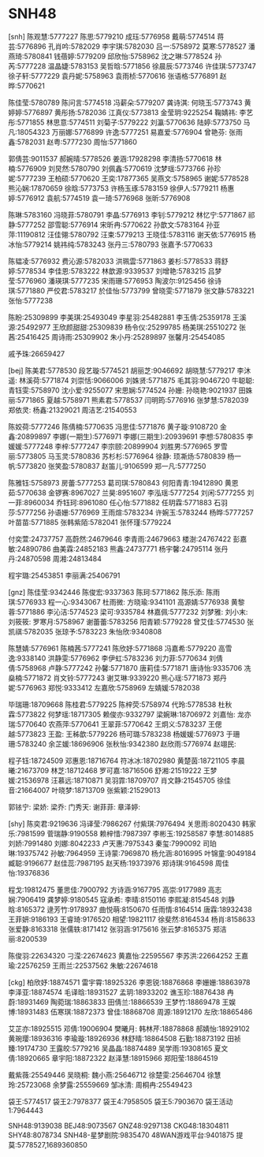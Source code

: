 # SNH48

[snh]
陈观慧:5777227
陈思:5779210
成珏:5776958
戴萌:5774514
蒋芸:5776896
孔肖吟:5782029
李宇琪:5782030
吕一:5758972
莫寒:5778527
潘燕琦:5780841
钱蓓婷:5779209
邱欣怡:5758962
沈之琳:5778524
孙芮:5777228
温晶婕:5783153
吴哲晗:5771856
徐晨辰:5773746
许佳琪:5773747
徐子轩:5777229
袁丹妮:5758963
袁雨桢:5770616
张语格:5776891
赵晔:5770621

陈佳莹:5780789
陈问言:5774518
冯薪朵:5779207
龚诗淇:
何晓玉:5773743
黄婷婷:5776897
黄彤扬:5782036
江真仪:5773813
金莹玥:9225254
鞠婧祎:
李艺彤:5771855
林思意:5774511
刘菊子:5779222
刘瀛:5770636
陆婷:5773750
马凡:18054323
万丽娜:5776899
许逸:5777251
易嘉爱:5776904
曾艳芬:
张雨鑫:5782031
赵粤:5777230
周怡:5771860

郭倩芸:9011537
郝婉晴:5778526
姜涵:17928298
李清扬:5770618
林楠:5776909
刘炅然:5780790
刘佩鑫:5770619
沈梦瑶:5773766
孙珍妮:5777239
王柏硕:5770620
王奕:17877365
吴燕文:5758965
谢妮:5778528
熊沁娴:17870659
徐晗:5773753
许杨玉琢:5783159
徐伊人:5779211
杨惠婷:5776912
袁航:5774519
袁一琦:5776968
张昕:5776908


陈琳:5783160
冯晓菲:5780791
李晶:5776913
李钊:5779212
林忆宁:5771867
祁静:5777252
邵雪聪:5776914
宋昕冉:5770622
孙歆文:5783164
孙亚萍:11190812
汪佳翎:5780792
汪束:5779213
王晓佳:5783116
谢天依:5776915
杨冰怡:5779214
姚祎纯:5783243
张丹三:5780793
张嘉予:5770633

陈韫凌:5776932
费沁源:5782033
洪珮雲:5771863
姜杉:5778533
蒋舒婷:5778534
李佳恩:5783222
林歆源:9339537
刘增艳:5783215
吕梦莹:5776960
潘瑛琪:5777235
宋雨珊:5776953
陶波尔:9125456
徐诗琪:5771880
严佼君:5783217
於佳怡:5773799
曾晓雯:5771879
张文静:5783221
张怡:5777238

陈盼:25309899
李美琪:25493049
李星羽:25482881
李玉倩:25359178
王溪源:25492977
王欣颜甜甜:25309839
杨令仪:25299785
杨美琪:25510272
张茜:25416425
周诗雨:25309902
朱小丹:25289897
张馨月:25454085

戚予珠:26659427

[bej]
陈美君:5778530
段艺璇:5774521
胡丽芝:9046692
胡晓慧:5779217
李沐遥:
林溪荷:5771874
刘崇恬:9066006
刘姝贤:5771875
毛其羽:9046720
牛聪聪:
青钰雯:5758970
沈小爱:9255077
宋思娴:5774524
孙姗:
孙晓艳:9021937
田姝丽:5771865
夏越:5758971
熊素君:5778537
闫明筠:5776916
张梦慧:5782039
郑依灵:
杨鑫:21329021
周洁艺:21540553

陈姣荷:5777246
陈倩楠:5770635
冯思佳:5771876
黄子璇:9108720
金鑫:20899897
李娜(一期生):5776971
李娜(三期生):20939691
李想:5780835
李媛媛:5777248
李梓:5777247
李宗颐:20899904
刘胜男:5776965
罗雪丽:5773805
马玉灵:5780836
苏杉杉:5776964
徐静:
顼凘炀:5780839
杨一帆:5773820
张笑盈:5780837
赵笛儿:9106599
郑一凡:5777250

陈雅钰:5758973
房蕾:5777253
葛司琪:5780843
何阳青青:19412890
黄恩茹:5770638
金锣赛:8967027
兰昊:8951607
李泓瑶:5777254
刘闲:5777255
刘一菲:8960034
乔钰珂:8961080
任心怡:5771882
任玥霖:5771883
石羽莎:5777256
孙语姗:5776969
王雨煊:5783234
许婉玉:5783244
杨晔:5777257
叶苗苗:5771885
张韩紫陌:5782041
张怀瑾:5779224

付奕萱:24737757
高蔚然:24679646
李青雨:24679663
楼澍:24767422
彭嘉敏:24890786
曲美霖:24852183
熊鑫:24737771
杨宇馨:24795114
张丹丹:24870598
周湘:24813484

程宇璐:25453851
李丽满:25406791

[gnz]
陈佳莹:9342446
陈俊宏:9337363
陈珂:5771862
陈乐添:
陈雨琪:5776933
程一心:9343067
杜雨微:
方晓瑜:9341101
高源婧:5776938
黄黎蓉:5771886
李沁洁:5774523
梁可:9335784
林嘉佩:5777232
刘梦雅:
刘小末:
刘筱筱:
罗寒月:5758967
谢蕾蕾:5783256
阳青颖:5779228
曾艾佳:5774530
张凯祺:5782035
张琼予:5783223
朱怡欣:9340808

陈慧婧:5776961
陈楠茜:5777241
陈欣妤:5771868
冯嘉希:5779220
高雪逸:9338140
洪静雯:5776962
李伊虹:5783236
刘力菲:5770634
刘倩倩:5758968
卢静:5777242
孙馨:5771870
唐莉佳:5771871
唐诗怡:9335706
冼燊楠:5771872
肖文铃:5777243
谢艾琳:9339220
熊心瑶:5771873
郑丹妮:5776963
郑悦:9333412
左嘉欣:5758969
左婧媛:5782038

毕瑞珊:18709668
陈桂君:5779225
陈梓荧:5758974
代玲:5778538
杜秋霖:5773822
何梦瑶:18717305
赖俊亦:9332797
梁婉琳:18706972
刘嘉怡:
龙亦瑞:5770640
农燕萍:5770641
王翠菲:5770642
王炯义:5783237
王偲越:5773823
王盈:
王秭歆:5779226
杨可璐:5783238
杨媛媛:5776973
于珊珊:5783240
余芷媛:18696906
张秋怡:9342380
赵欣雨:5776974
赵翊民:

程子钰:18724509
邓惠恩:18716764
符冰冰:18702980
黄楚茵:18721105
李晨曦:21673709
林芝:18712468
罗可嘉:18716506
舒湘:21519222
王梦媛:21536978
汪慕远:18710871
吴羽霏:18709707
肖文静:21545705
徐佳音:21664007
叶晓梦:18713709
张紫颖:21529013

郭铱宁:
梁娇:
梁乔:
门秀天:
谢菲菲:
章泽婷:

[shy]
陈奕君:9219636
冯译莹:7986267
付紫琪:7976494
关思雨:8020430
韩家乐:7981599
菅瑞静:9190558
赖梓惜:7987397
李彬玉:19258587
李慧:8014885
刘娇:7991480
刘娜:8042233
卢天惠:7975343
秦玺:7990092
司珀琳:19375742
孙敏:7964959
王诗蒙:7969870
杨允涵:8016995
叶锦童:9049184
臧聪:9196677
赵佳蕊:7987195
赵天杨:19373976
郑诗琪:9164598
周佳怡:19376836

程戈:19812475
董思佳:7900792
方诗涵:9167795
高崇:9177989
高志娴:7906419
龚梦婷:9180545
寇承希:
李晴:8150116
李熙凝:8154548
刘静晗:8165372
逯芳竹:9178937
曲悦萌:8150670
任雨情:8164514
唐霖:18932438
王菲妍:9186193
王睿琦:9176520
相望:19821117
徐斐然:8164534
杨肖:8158633
张爱静:8163318
张儒轶:8171412
张羽涵:9175616
张云梦:8165375
郑洁丽:8200539

陈俊羽:22634320
刁滢:22674623
黄嘉怡:22595567
李苏洪:22664252
王嘉瑜:22576259
王雨兰:22537562
朱敏:22674618

[ckg]
柏欣妤:18874571
雷宇霄:18925326
李恩锐:18876868
李姗姗:18863978
李泽亚:18874574
毛译晗:18931527
孟玥:18933202
谯玉珍:18876438
冉蔚:18931469
陶菀瑞:18863833
田倩兰:18866539
王梦竹:18869478
王娱博:18931483
伍寒琪:18872373
曾佳:18868708
周源:18912170
左欣:18865486

艾芷亦:18925515
邓倩:19006904
樊曦月:
韩林芹:18878868
郝婧怡:18929102
黄琬璎:18936316
李瑜璇:18926936
林舒晴:18864508
石勤:18873192
田祯臻:19174730
王露皎:5779216
吴晶晶:18874489
吴学雨:19308165
夏文倩:18920665
章宇阳:18872322
赵泽慧:18915966
郑阳莹:18864519

戴紫薇:25549446
吴晓桐:
魏小燕:25646712
徐楚雯:25646704
徐慧玲:25723068
余梦露:25559669
邹冰清:
周桐冉:25549423

袋王:5774517
袋王2:7978377
袋王4:7958505
袋王5:7903670
袋王活动1:7964443

SNH48:9139038
BEJ48:9073567
GNZ48:9297138
CKG48:18304811
SHY48:8078734
SNH48-星梦剧院:9835470
48WAN游戏平台:9401875
提莫:5778527,1689360850
